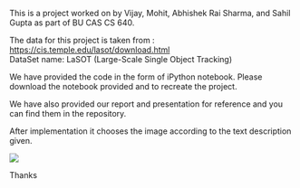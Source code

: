 
This is a project worked on by Vijay, Mohit, Abhishek Rai Sharma, and Sahil Gupta as part of BU CAS CS 640. 

The data for this project is taken from : https://cis.temple.edu/lasot/download.html  
  DataSet name: LaSOT (Large-Scale Single Object Tracking)

We have provided the code in the form of iPython notebook. Please download the notebook provided and to recreate the project. 

We have also provided our report and presentation for reference and you can find them in the repository.

After implementation it chooses the image according to the text description given.

<img src="docs/Screen Shot 2019-07-11 at 12.58.25 PM.png"> 

Thanks
